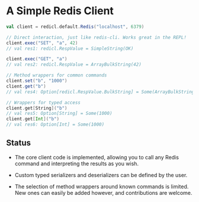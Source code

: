 # A Simple Redis Client

```scala
val client = redicl.default.Redis("localhost", 6379)

// Direct interaction, just like redis-cli. Works great in the REPL!
client.exec("SET", "a", 42)
// val res1: redicl.RespValue = SimpleString(OK)

client.exec("GET", "a")
// val res2: redicl.RespValue = ArrayBulkString(42)

// Method wrappers for common commands
client.set("b", "1000")
client.get("b")
// val res4: Option[redicl.RespValue.BulkString] = Some(ArrayBulkString(1000))

// Wrappers for typed access
client.get[String]("b")
// val res5: Option[String] = Some(1000)
client.get[Int]("b")
// val res6: Option[Int] = Some(1000)
```

## Status

- The core client code is implemented, allowing you to call any Redis command
  and interpreting the results as you wish.

- Custom typed serializers and deserializers can be defined by the user.

- The selection of method wrappers around known commands is limited. New ones
  can easily be added however, and contributions are welcome.
